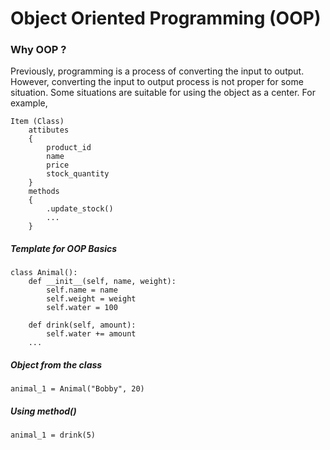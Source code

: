 # Object Oriented Programming (OOP)
### Why OOP ?
Previously, programming is a process of converting the input to output. However, converting the input to output process is not proper for some situation. Some situations are suitable for using the object as a center. For example,
```
Item (Class)
    attibutes
    {
        product_id
        name
        price
        stock_quantity
    }
    methods
    {
        .update_stock()
        ...
    }
```
##### Template for OOP Basics
```
class Animal():
    def __init__(self, name, weight):
        self.name = name
        self.weight = weight
        self.water = 100
    
    def drink(self, amount):
        self.water += amount
    ...
```
##### Object from the class
```
animal_1 = Animal("Bobby", 20)
```
##### Using method()
```
animal_1 = drink(5)
```